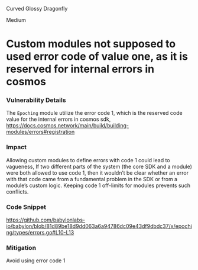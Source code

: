 Curved Glossy Dragonfly

Medium

# Custom modules not supposed to used error code of value one, as it is reserved for internal errors in cosmos

### Vulnerability Details

The `Epoching` module utilize the error code 1, which is the reserved code value for the internal errors in cosmos sdk, 
https://docs.cosmos.network/main/build/building-modules/errors#registration 

### Impact 

Allowing custom modules to define errors with code 1 could lead to vagueness, If two different parts of the system (the core SDK and a module) were both allowed to use code 1, then it wouldn’t be clear whether an error with that code came from a fundamental problem in the SDK or from a module’s custom logic. Keeping code 1 off-limits for modules prevents such conflicts. 

### Code Snippet
https://github.com/babylonlabs-io/babylon/blob/81d89be18d9dd063a6a94786dc09e43df9dbdc37/x/epoching/types/errors.go#L10-L13

### Mitigation 
Avoid using error code 1